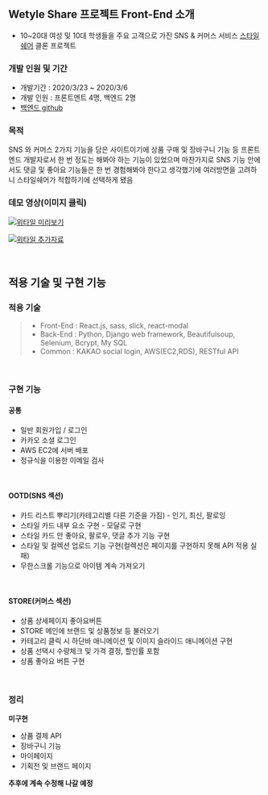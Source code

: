 ## Wetyle Share 프로젝트 Front-End 소개

- 10~20대 여성 및 10대 학생들을 주요 고객으로 가진 SNS & 커머스 서비스 [스타일쉐어](https://www.styleshare.kr/) 클론 프로젝트

### 개발 인원 및 기간

- 개발기간 : 2020/3/23 ~ 2020/3/6
- 개발 인원 : 프론트엔트 4명, 백엔드 2명
- [백엔드 github](https://github.com/wecode-bootcamp-korea/wetyle-share-backend)

### 목적

SNS 와 커머스 2가지 기능을 담은 사이트이기에 상품 구매 및 장바구니 기능 등 프론트엔드 개발자로서 한 번 정도는 해봐야 하는 기능이 있었으며 마찬가지로 SNS 기능 안에서도 댓글 및 좋아요 기능들은 한 번 경험해봐야 한다고 생각했기에 여러방면을 고려하니 스타일쉐어가 적합하기에 선택하게 됐음

### 데모 영상(이미지 클릭)

[![위타일 미리보기](http://img.youtube.com/vi/Wd_x8jr5elM/0.jpg)](https://youtu.be/Wd_x8jr5elM)

[![위타일 추가자료](http://img.youtube.com/vi/2-BrM4u5q3s/0.jpg)](https://youtu.be/2-BrM4u5q3s)

<br/>

## 적용 기술 및 구현 기능

### 적용 기술

> - Front-End : React.js, sass, slick, react-modal
> - Back-End : Python, Django web framework, Beautifulsoup, Selenium, Bcrypt, My SQL
> - Common : KAKAO social login, AWS(EC2,RDS), RESTful API

</br>

### 구현 기능

#### 공통

- 일반 회원가입 / 로그인
- 카카오 소셜 로그인
- AWS EC2에 서버 배포
- 정규식을 이용한 이메일 검사

</br>

#### OOTD(SNS 섹션)

- 카드 리스트 뿌리기(카테고리별 다른 기준을 가짐) - 인기, 최신, 팔로잉
- 스타일 카드 내부 요소 구현 - 모달로 구현
- 스타일 카드 안 좋아요, 팔로우, 댓글 추가 기능 구현
- 스타일 및 컬렉션 업로드 기능 구현(컬렉션은 페이지를 구현하지 못해 API 적용 실패)
- 무한스크롤 기능으로 아이템 계속 가져오기

</br>

#### STORE(커머스 섹션)

- 상품 상세페이지 좋아요버튼
- STORE 메인에 브랜드 및 상품정보 등 불러오기
- 카테고리 클릭 시 하단바 애니메이션 및 이미지 슬라이드 애니메이션 구현
- 상품 선택시 수량체크 및 가격 결정, 할인률 포함
- 상품 좋아요 버튼 구현

</br>

### 정리

**미구현**

- 상품 결제 API
- 장바구니 기능
- 마이페이지
- 기획전 및 브랜드 페이지

**추후에 계속 수정해 나갈 예정**
